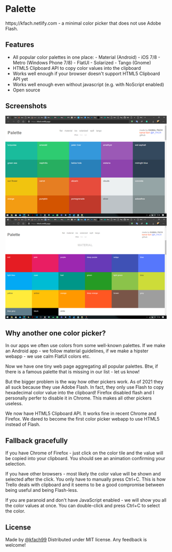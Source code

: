# Palette

https;//kfach.netlify.com - a minimal color picker that does not use Adobe Flash.

## Features

* All popular color palettes in one place: - Material (Android) - iOS 7/8 -
	Metro (Windows Phone 7/8) - FlatUI - Solarized - Tango (Gnome)
* HTML5 Clipboard API to copy color values into the clipboard
* Works well enough if your browser doesn't support HTML5 Clipboard API yet
* Works well enough even without javascript (e.g. with NoScript enabled)
* Open source

## Screenshots

![Flat UI colors](scr1.png "Flat UI colors")
![Material UI colors](scr2.png "Material colors")

## Why another one color picker?

In our apps we often use colors from some well-known palettes. If we make an
Android app - we follow material guidelines, if we make a hipster webapp - we
use calm FlatUI colors etc.

Now we have one tiny web page aggregating all popular palettes. Btw, if there
is a famous palette that is missing in our list - let us know!

But the bigger problem is the way how other pickers work. As of 2021 they all
suck because they use Adobe Flash.  In fact, they only use Flash to copy
hexadecimal color value into the clipboard! Firefox disabled flash and I
personally perfer to disable it in Chrome. This makes all other pickers
useless.

We now have HTML5 Clipboard API. It works fine in recent Chrome and Firefox. We
dared to become the first color picker webapp to use HTML5 instead of Flash.

## Fallback gracefully

If you have Chrome of Firefox - just click on the color tile and the value will
be copied into your clipboard. You should see an animation confirming your
selection.

If you have other browsers - most likely the color value will be shown and
selected after the click. You only have to manually press Ctrl+C. This is how
Trello deals with clipboard and it seems to be a good compromise between being
useful and being Flash-less.

If you are paranoid and don't have JavaScript enabled - we will show you all
the color values at once. You can double-click and press Ctrl+C to select the
color.

## License

Made by [@kfach99](https://github.com/kfach99)
Distributed under MIT license.
Any feedback is welcome!

